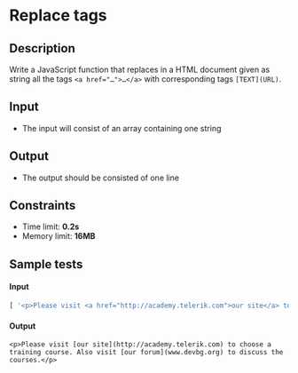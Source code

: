 ﻿# Replace tags

## Description
Write a JavaScript function that replaces in a HTML document given as string all the tags `<a href="…">…</a>` with corresponding tags `[TEXT](URL)`.

## Input
- The input will consist of an array containing one string

## Output
- The output should be consisted of one line

## Constraints
- Time limit: **0.2s**
- Memory limit: **16MB**

## Sample tests

#### Input
```js
[ '<p>Please visit <a href="http://academy.telerik.com">our site</a> to choose a training course. Also visit <a href="www.devbg.org">our forum</a> to discuss the courses.</p>' ]
```

#### Output
```
<p>Please visit [our site](http://academy.telerik.com) to choose a training course. Also visit [our forum](www.devbg.org) to discuss the courses.</p>
```
